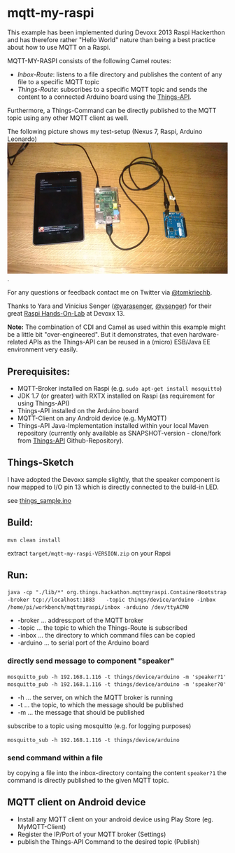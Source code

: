 # mqtt-my-raspi

This example has been implemented during Devoxx 2013 Raspi Hackerthon and has therefore rather "Hello World" nature than 
being a best practice about how to use MQTT on a Raspi. 


MQTT-MY-RASPI consists of the following Camel routes:

* _Inbox-Route_: listens to a file directory and publishes the content of any file to a specific MQTT topic
* _Things-Route_: subscribes to a specific MQTT topic and sends the content to a connected Arduino board using the [Things-API](https://github.com/vsenger/things-api).

Furthermore, a Things-Command can be directly published to the MQTT topic using any other MQTT client as well.



The following picture shows my test-setup (Nexus 7, Raspi, Arduino Leonardo) ![foto](test-setup.jpg).

For any questions or feedback contact me on Twitter via [@tomkriechb](https://twitter.com/tomkriechb).

Thanks to Yara and Vinicius Senger ([@yarasenger](https://twitter.com/yarasenger), [@vsenger](https://twitter.com/vsenger)) for their great [Raspi Hands-On-Lab](http://www.devoxx.be/dv13-geert-bevin.html?presId=3747) at Devoxx 13.

**Note:**
The combination of CDI and Camel as used within this example might be a little bit "over-engineered". But it demonstrates, that even hardware-related APIs as the Things-API can be reused in a (micro) ESB/Java EE environment very easily. 

## Prerequisites:
* MQTT-Broker installed on Raspi  (e.g. `sudo apt-get install mosquitto`)
* JDK 1.7 (or greater) with RXTX installed on Raspi (as requirement for using Things-API)
* Things-API installed on the Arduino board
* MQTT-Client on any Android device (e.g. MyMQTT)
* Things-API Java-Implementation installed within your local Maven repository (currently only available as SNAPSHOT-version - clone/fork from [Things-API](https://github.com/vsenger/things-api) Github-Repository).

## Things-Sketch

I have adopted the Devoxx sample slightly, that the speaker component is now mapped to I/O pin 13 which is directly connected to the build-in LED. 

see [things_sample.ino](src/main/arduino/things_sample/things_sample.ino)

## Build:
`mvn clean install`

extract `target/mqtt-my-raspi-VERSION.zip`  on your Rapsi


## Run:

`java -cp "./lib/*" org.things.hackathon.mqttmyraspi.ContainerBootstrap -broker tcp://localhost:1883`
`   -topic things/device/arduino -inbox /home/pi/workbench/mqttmyraspi/inbox -arduino /dev/ttyACM0` 

* -broker ... address:port of the MQTT broker
* -topic ... the topic to which the Things-Route is subscribed
* -inbox ... the directory to which command files can be copied
* -arduino ... to serial port of the Arduino board


### directly send message to component "speaker"
`mosquitto_pub -h 192.168.1.116 -t things/device/arduino -m 'speaker?1'`
`mosquitto_pub -h 192.168.1.116 -t things/device/arduino -m 'speaker?0'`

* -h ... the server, on which the MQTT broker is running
* -t ... the topic, to which the message should be published
* -m ... the message that should be published

subscribe to a topic using mosquitto (e.g. for logging purposes)

`mosquitto_sub -h 192.168.1.116 -t things/device/arduino`

### send command within a file
by copying a file into the inbox-directory containg the content `speaker?1` the command is directly published to the given MQTT topic.


## MQTT client on Android device

* Install any MQTT client on your android device using Play Store (eg. MyMQTT-Client)
* Register the IP/Port of your MQTT broker (Settings)
* publish the Things-API Command to the desired topic (Publish)


